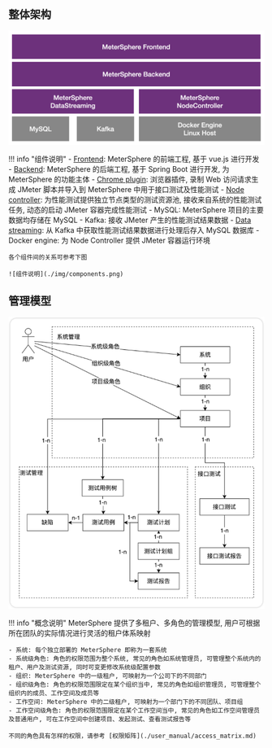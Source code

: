 ## 整体架构

![整体架构](./img/system-arch.png)

!!! info "组件说明"
    - [Frontend](https://github.com/metersphere/metersphere): MeterSphere 的前端工程, 基于 vue.js 进行开发
    - [Backend](https://github.com/metersphere/metersphere): MeterSphere 的后端工程, 基于 Spring Boot 进行开发, 为 MeterSphere 的功能主体
    - [Chrome plugin](https://github.com/metersphere/chrome-extensions): 浏览器插件, 录制 Web 访问请求生成 JMeter 脚本并导入到 MeterSphere 中用于接口测试及性能测试
    - [Node controller](https://github.com/metersphere/node-controller): 为性能测试提供独立节点类型的测试资源池, 接收来自系统的性能测试任务, 动态的启动 JMeter 容器完成性能测试
    - MySQL: MeterSphere 项目的主要数据均存储在 MySQL
    - Kafka: 接收 JMeter 产生的性能测试结果数据
    - [Data streaming](https://github.com/metersphere/data-streaming): 从 Kafka 中获取性能测试结果数据进行处理后存入 MySQL 数据库
    - Docker engine: 为 Node Controller 提供 JMeter 容器运行环境
  
    各个组件间的关系可参考下图

    ![组件说明](./img/components.png)

## 管理模型

![管理模型](./img/management-model.png)

!!! info "概念说明"
    MeterSphere 提供了多租户、多角色的管理模型, 用户可根据所在团队的实际情况进行灵活的租户体系映射

    - 系统: 每个独立部署的 MeterSphere 即称为一套系统
    - 系统级角色: 角色的权限范围为整个系统, 常见的角色如系统管理员, 可管理整个系统内的租户、用户及测试资源, 同时可变更修改系统级配置参数
    - 组织: MeterSphere 中的一级租户, 可映射为一个公司下的不同部门
    - 组织级角色: 角色的权限范围限定在某个组织当中, 常见的角色如组织管理员, 可管理整个组织内的成员、工作空间及成员等
    - 工作空间: MeterSphere 中的二级租户, 可映射为一个部门下的不同团队、项目组
    - 工作空间级角色: 角色的权限范围限定在某个工作空间当中, 常见的角色如工作空间管理员及普通用户, 可在工作空间中创建项目、发起测试、查看测试报告等

    不同的角色具有怎样的权限，请参考 [权限矩阵](./user_manual/access_matrix.md)